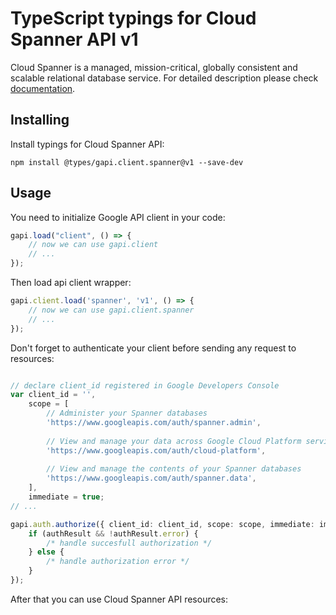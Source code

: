 # TypeScript typings for Cloud Spanner API v1
Cloud Spanner is a managed, mission-critical, globally consistent and scalable relational database service.
For detailed description please check [documentation](https://cloud.google.com/spanner/).

## Installing

Install typings for Cloud Spanner API:
```
npm install @types/gapi.client.spanner@v1 --save-dev
```

## Usage

You need to initialize Google API client in your code:
```typescript
gapi.load("client", () => { 
    // now we can use gapi.client
    // ... 
});
```

Then load api client wrapper:
```typescript
gapi.client.load('spanner', 'v1', () => {
    // now we can use gapi.client.spanner
    // ... 
});
```

Don't forget to authenticate your client before sending any request to resources:
```typescript

// declare client_id registered in Google Developers Console
var client_id = '',
    scope = [     
        // Administer your Spanner databases
        'https://www.googleapis.com/auth/spanner.admin',
    
        // View and manage your data across Google Cloud Platform services
        'https://www.googleapis.com/auth/cloud-platform',
    
        // View and manage the contents of your Spanner databases
        'https://www.googleapis.com/auth/spanner.data',
    ],
    immediate = true;
// ...

gapi.auth.authorize({ client_id: client_id, scope: scope, immediate: immediate }, authResult => {
    if (authResult && !authResult.error) {
        /* handle succesfull authorization */
    } else {
        /* handle authorization error */
    }
});            
```

After that you can use Cloud Spanner API resources:

```typescript
```